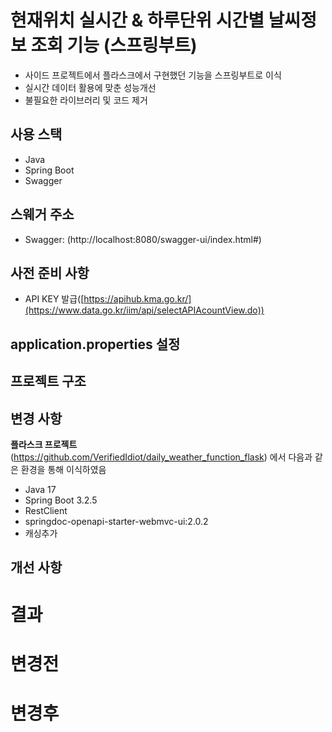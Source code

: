 # 현재위치 실시간 & 하루단위 시간별 날씨정보 조회 기능 (스프링부트)
- 사이드 프로젝트에서 플라스크에서 구현했던 기능을 스프링부트로 이식
- 실시간 데이터 활용에 맞춘 성능개선
- 불필요한 라이브러리 및 코드 제거
 
## 사용 스택
- Java
- Spring Boot
- Swagger

## 스웨거 주소
- Swagger: (http://localhost:8080/swagger-ui/index.html#)

## 사전 준비 사항 
- API KEY 발급([https://apihub.kma.go.kr/](https://www.data.go.kr/iim/api/selectAPIAcountView.do)) 

## application.properties 설정


## 프로젝트 구조

 
## 변경 사항
**플라스크 프로젝트**(https://github.com/VerifiedIdiot/daily_weather_function_flask) 에서 다음과 같은 환경을 통해 이식하였음
- Java 17
- Spring Boot 3.2.5
- RestClient 
- springdoc-openapi-starter-webmvc-ui:2.0.2
- 캐싱추가

## 개선 사항


# 결과 

# 변경전 


# 변경후 






